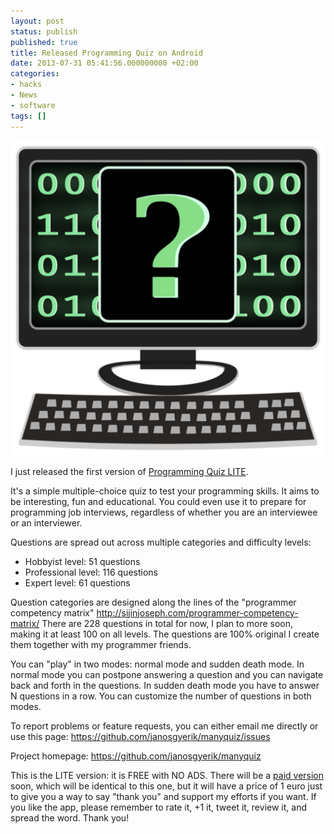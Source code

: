 ```yaml
---
layout: post
status: publish
published: true
title: Released Programming Quiz on Android
date: 2013-07-31 05:41:56.000000000 +02:00
categories:
- hacks
- News
- software
tags: []
---
```

<span class="pull-right col-lg-2 col-md-2 col-sm-3"><a class="thumbnail" href="https://play.google.com/store/apps/details?id=com.manyquiz.programming.lite"><img alt="android" src="/assets/themes/images/apps/programming-quiz.png" /></a></span>

I just released the first version of [Programming Quiz LITE](https://play.google.com/store/apps/details?id=com.manyquiz.programming.lite).

It's a simple multiple-choice quiz to test your programming skills. It aims to be interesting, fun and educational. You could even use it to prepare for programming job interviews, regardless of whether you are an interviewee or an interviewer.

Questions are spread out across multiple categories and difficulty levels:

- Hobbyist level: 51 questions
- Professional level: 116 questions
- Expert level: 61 questions

Question categories are designed along the lines of the "programmer competency matrix" <a href="https://www.google.com/url?q=http://sijinjoseph.com/programmer-competency-matrix/&sa=D&usg=AFQjCNHSenfFjbIKrI-H6I7R3JjHlaHt0g" target="_blank">http://sijinjoseph.com/programmer-competency-matrix/</a> There are 228 questions in total for now, I plan to more soon, making it at least 100 on all levels. The questions are 100% original I create them together with my programmer friends.

You can "play" in two modes: normal mode and sudden death mode. In normal mode you can postpone answering a question and you can navigate back and forth in the questions. In sudden death mode you have to answer N questions in a row. You can customize the number of questions in both modes.

To report problems or feature requests, you can either email me directly or use this page: https://github.com/janosgyerik/manyquiz/issues

Project homepage: https://github.com/janosgyerik/manyquiz

This is the LITE version: it is FREE with NO ADS. There will be a [paid version](https://play.google.com/store/apps/details?id=com.manyquiz.programming.full) soon, which will be identical to this one, but it will have a price of 1 euro just to give you a way to say "thank you" and support my efforts if you want. If you like the app, please remember to rate it, +1 it, tweet it, review it, and spread the word. Thank you!
